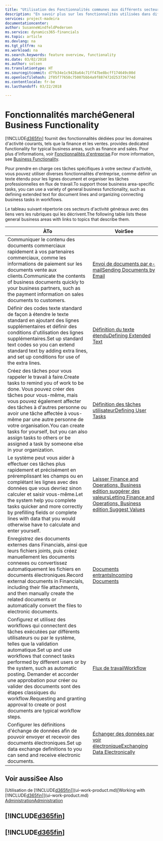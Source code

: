 ```yaml
---
title: "Utilisation des Fonctionnalités communes aux différents secteurs d'activité | Microsoft Docs"
description: "En savoir plus sur les fonctionnalités utilisées dans différents secteurs d'activité dans Finance and Operations, Business edition."
services: project-madeira
documentationcenter: 
author: SusanneWindfeldPedersen
ms.service: dynamics365-financials
ms.topic: article
ms.devlang: na
ms.tgt_pltfrm: na
ms.workload: na
ms.search.keywords: feature overview, functionality
ms.date: 03/02/2018
ms.author: solsen
ms.translationtype: HT
ms.sourcegitcommit: d7fb34e1c9428a64c71ff47be8bcff174649c00d
ms.openlocfilehash: 2f05f77658c75007bbb4a9f887472d253736774d
ms.contentlocale: fr-be
ms.lasthandoff: 03/22/2018

---
```

# <a name="general-business-functionality"></a><span data-ttu-id="82cd6-103">Fonctionnalités marché</span><span class="sxs-lookup"><span data-stu-id="82cd6-103">General Business Functionality</span></span>
[!INCLUDE[d365fin](includes/d365fin_md.md)]<span data-ttu-id="82cd6-104"> fournit des fonctionnalités dédiées pour les domaines d'activité courants, tels que la finance et les ventes.</span><span class="sxs-lookup"><span data-stu-id="82cd6-104"> provides dedicated functionality for typical business areas, such as finance and sales.</span></span> <span data-ttu-id="82cd6-105">Pour plus d'informations, voir [Fonctionnalités d'entreprise](madeira-business-functionality.md).</span><span class="sxs-lookup"><span data-stu-id="82cd6-105">For more information, see [Business Functionality](madeira-business-functionality.md).</span></span>

<span data-ttu-id="82cd6-106">Pour prendre en charge ces tâches spécifiques à votre secteur d'activité, vous pouvez utiliser diverses fonctionnalités d'entreprise, comme définir un texte étendu pour les lignes document et organiser les tâches professionnelles en flux de travail.</span><span class="sxs-lookup"><span data-stu-id="82cd6-106">To support those business area-specific tasks, you can use a variety of general business functionality, such as defining extended text for document lines and organizing connecting business tasks in workflows.</span></span>

<span data-ttu-id="82cd6-107">Le tableau suivant répertorie ces secteurs d'activité généraux avec des liens vers les rubriques qui les décrivent.</span><span class="sxs-lookup"><span data-stu-id="82cd6-107">The following table lists these general business areas with links to topics that describe them.</span></span>

| <span data-ttu-id="82cd6-108">À</span><span class="sxs-lookup"><span data-stu-id="82cd6-108">To</span></span> | <span data-ttu-id="82cd6-109">Voir</span><span class="sxs-lookup"><span data-stu-id="82cd6-109">See</span></span> |
| --- | --- |
| <span data-ttu-id="82cd6-110">Communiquer le contenu des documents commerciaux rapidement à vos partenaires commerciaux, comme les informations de paiement sur les documents vente aux clients.</span><span class="sxs-lookup"><span data-stu-id="82cd6-110">Communicate the contents of business documents quickly to your business partners, such as the payment information on sales documents to customers.</span></span> |[<span data-ttu-id="82cd6-111">Envoi de documents par e-mail</span><span class="sxs-lookup"><span data-stu-id="82cd6-111">Sending Documents by Email</span></span>](ui-how-send-documents-email.md) |
| <span data-ttu-id="82cd6-112">Définir des codes texte standard de façon à étendre le texte standard en ajoutant des lignes supplémentaires et définir des conditions d'utilisation des lignes supplémentaires.</span><span class="sxs-lookup"><span data-stu-id="82cd6-112">Set up standard text codes so you can extend standard text by adding extra lines, and set up conditions for use of the extra lines.</span></span> |[<span data-ttu-id="82cd6-113">Définition du texte étendu</span><span class="sxs-lookup"><span data-stu-id="82cd6-113">Defining Extended Text</span></span>](ui-how-define-ext-text.md) |
|<span data-ttu-id="82cd6-114">Créez des tâches pour vous rappeler le travail à faire.</span><span class="sxs-lookup"><span data-stu-id="82cd6-114">Create tasks to remind you of work to be done.</span></span> <span data-ttu-id="82cd6-115">Vous pouvez créer des tâches pour vous-même, mais vous pouvez également affecter des tâches à d'autres personne ou avoir une tâche affectée à vous-même par une autre personne de votre organisation.</span><span class="sxs-lookup"><span data-stu-id="82cd6-115">You can create tasks for yourself, but you can also assign tasks to others or be assigned a task by someone else in your organization.</span></span>|[<span data-ttu-id="82cd6-116">Définition des tâches utilisateur</span><span class="sxs-lookup"><span data-stu-id="82cd6-116">Defining User Tasks</span></span>](across-user-tasks.md)|
|<span data-ttu-id="82cd6-117">Le système peut vous aider à effectuer ces tâches plus rapidement et précisément en préremplissant les champs ou en complétant les lignes avec des données que vous devriez sinon calculer et saisir vous-même.</span><span class="sxs-lookup"><span data-stu-id="82cd6-117">Let the system help you complete tasks quicker and more correctly by prefilling fields or complete lines with data that you would otherwise have to calculate and enter yourself.</span></span>|[<span data-ttu-id="82cd6-118">Laisser Finance and Operations, Business edition suggérer des valeurs</span><span class="sxs-lookup"><span data-stu-id="82cd6-118">Letting Finance and Operations, Business edition Suggest Values</span></span>](ui-let-system-suggest-values.md)|
|<span data-ttu-id="82cd6-119">Enregistrez des documents externes dans Financials, ainsi que leurs fichiers joints, puis créez manuellement les documents connexes ou convertissez automatiquement les fichiers en documents électroniques.</span><span class="sxs-lookup"><span data-stu-id="82cd6-119">Record external documents in Financials, including their file attachments, and then manually create the related documents or automatically convert the files to electronic documents.</span></span>|[<span data-ttu-id="82cd6-120">Documents entrants</span><span class="sxs-lookup"><span data-stu-id="82cd6-120">Incoming Documents</span></span>](across-income-documents.md)|
|<span data-ttu-id="82cd6-121">Configurez et utilisez des workflows qui connectent des tâches exécutées par différents utilisateurs ou par le système, telles que la validation automatique.</span><span class="sxs-lookup"><span data-stu-id="82cd6-121">Set up and use workflows that connect tasks performed by different users or by the system, such as automatic posting.</span></span> <span data-ttu-id="82cd6-122">Demander et accorder une approbation pour créer ou valider des documents sont des étapes classiques du workflow.</span><span class="sxs-lookup"><span data-stu-id="82cd6-122">Requesting and granting approval to create or post documents are typical workflow steps.</span></span>|[<span data-ttu-id="82cd6-123">Flux de travail</span><span class="sxs-lookup"><span data-stu-id="82cd6-123">Workflow</span></span>](across-workflow.md)|
| <span data-ttu-id="82cd6-124">Configurer les définitions d'échange de données afin de pouvoir envoyer et recevoir des documents électroniques.</span><span class="sxs-lookup"><span data-stu-id="82cd6-124">Set up data exchange definitions to you can send and receive electronic documents.</span></span> |[<span data-ttu-id="82cd6-125">Échanger des données par voir électronique</span><span class="sxs-lookup"><span data-stu-id="82cd6-125">Exchanging Data Electronically</span></span>](across-data-exchange.md) |

## <a name="see-also"></a><span data-ttu-id="82cd6-126">Voir aussi</span><span class="sxs-lookup"><span data-stu-id="82cd6-126">See Also</span></span>
<span data-ttu-id="82cd6-127">[Utilisation de [!INCLUDE[d365fin](includes/d365fin_md.md)]](ui-work-product.md)</span><span class="sxs-lookup"><span data-stu-id="82cd6-127">[Working with [!INCLUDE[d365fin](includes/d365fin_md.md)]](ui-work-product.md)</span></span>  
[<span data-ttu-id="82cd6-128">Administration</span><span class="sxs-lookup"><span data-stu-id="82cd6-128">Administration</span></span>](admin-setup-and-administration.md)

## [!INCLUDE[d365fin](includes/free_trial_md.md)]  
## [!INCLUDE[d365fin](includes/training_link_md.md)]

